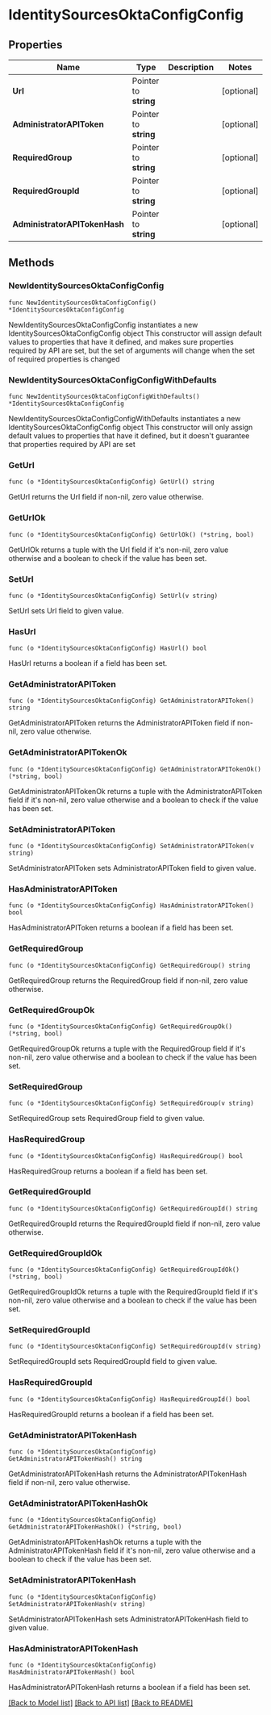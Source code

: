 # IdentitySourcesOktaConfigConfig

## Properties

Name | Type | Description | Notes
------------ | ------------- | ------------- | -------------
**Url** | Pointer to **string** |  | [optional] 
**AdministratorAPIToken** | Pointer to **string** |  | [optional] 
**RequiredGroup** | Pointer to **string** |  | [optional] 
**RequiredGroupId** | Pointer to **string** |  | [optional] 
**AdministratorAPITokenHash** | Pointer to **string** |  | [optional] 

## Methods

### NewIdentitySourcesOktaConfigConfig

`func NewIdentitySourcesOktaConfigConfig() *IdentitySourcesOktaConfigConfig`

NewIdentitySourcesOktaConfigConfig instantiates a new IdentitySourcesOktaConfigConfig object
This constructor will assign default values to properties that have it defined,
and makes sure properties required by API are set, but the set of arguments
will change when the set of required properties is changed

### NewIdentitySourcesOktaConfigConfigWithDefaults

`func NewIdentitySourcesOktaConfigConfigWithDefaults() *IdentitySourcesOktaConfigConfig`

NewIdentitySourcesOktaConfigConfigWithDefaults instantiates a new IdentitySourcesOktaConfigConfig object
This constructor will only assign default values to properties that have it defined,
but it doesn't guarantee that properties required by API are set

### GetUrl

`func (o *IdentitySourcesOktaConfigConfig) GetUrl() string`

GetUrl returns the Url field if non-nil, zero value otherwise.

### GetUrlOk

`func (o *IdentitySourcesOktaConfigConfig) GetUrlOk() (*string, bool)`

GetUrlOk returns a tuple with the Url field if it's non-nil, zero value otherwise
and a boolean to check if the value has been set.

### SetUrl

`func (o *IdentitySourcesOktaConfigConfig) SetUrl(v string)`

SetUrl sets Url field to given value.

### HasUrl

`func (o *IdentitySourcesOktaConfigConfig) HasUrl() bool`

HasUrl returns a boolean if a field has been set.

### GetAdministratorAPIToken

`func (o *IdentitySourcesOktaConfigConfig) GetAdministratorAPIToken() string`

GetAdministratorAPIToken returns the AdministratorAPIToken field if non-nil, zero value otherwise.

### GetAdministratorAPITokenOk

`func (o *IdentitySourcesOktaConfigConfig) GetAdministratorAPITokenOk() (*string, bool)`

GetAdministratorAPITokenOk returns a tuple with the AdministratorAPIToken field if it's non-nil, zero value otherwise
and a boolean to check if the value has been set.

### SetAdministratorAPIToken

`func (o *IdentitySourcesOktaConfigConfig) SetAdministratorAPIToken(v string)`

SetAdministratorAPIToken sets AdministratorAPIToken field to given value.

### HasAdministratorAPIToken

`func (o *IdentitySourcesOktaConfigConfig) HasAdministratorAPIToken() bool`

HasAdministratorAPIToken returns a boolean if a field has been set.

### GetRequiredGroup

`func (o *IdentitySourcesOktaConfigConfig) GetRequiredGroup() string`

GetRequiredGroup returns the RequiredGroup field if non-nil, zero value otherwise.

### GetRequiredGroupOk

`func (o *IdentitySourcesOktaConfigConfig) GetRequiredGroupOk() (*string, bool)`

GetRequiredGroupOk returns a tuple with the RequiredGroup field if it's non-nil, zero value otherwise
and a boolean to check if the value has been set.

### SetRequiredGroup

`func (o *IdentitySourcesOktaConfigConfig) SetRequiredGroup(v string)`

SetRequiredGroup sets RequiredGroup field to given value.

### HasRequiredGroup

`func (o *IdentitySourcesOktaConfigConfig) HasRequiredGroup() bool`

HasRequiredGroup returns a boolean if a field has been set.

### GetRequiredGroupId

`func (o *IdentitySourcesOktaConfigConfig) GetRequiredGroupId() string`

GetRequiredGroupId returns the RequiredGroupId field if non-nil, zero value otherwise.

### GetRequiredGroupIdOk

`func (o *IdentitySourcesOktaConfigConfig) GetRequiredGroupIdOk() (*string, bool)`

GetRequiredGroupIdOk returns a tuple with the RequiredGroupId field if it's non-nil, zero value otherwise
and a boolean to check if the value has been set.

### SetRequiredGroupId

`func (o *IdentitySourcesOktaConfigConfig) SetRequiredGroupId(v string)`

SetRequiredGroupId sets RequiredGroupId field to given value.

### HasRequiredGroupId

`func (o *IdentitySourcesOktaConfigConfig) HasRequiredGroupId() bool`

HasRequiredGroupId returns a boolean if a field has been set.

### GetAdministratorAPITokenHash

`func (o *IdentitySourcesOktaConfigConfig) GetAdministratorAPITokenHash() string`

GetAdministratorAPITokenHash returns the AdministratorAPITokenHash field if non-nil, zero value otherwise.

### GetAdministratorAPITokenHashOk

`func (o *IdentitySourcesOktaConfigConfig) GetAdministratorAPITokenHashOk() (*string, bool)`

GetAdministratorAPITokenHashOk returns a tuple with the AdministratorAPITokenHash field if it's non-nil, zero value otherwise
and a boolean to check if the value has been set.

### SetAdministratorAPITokenHash

`func (o *IdentitySourcesOktaConfigConfig) SetAdministratorAPITokenHash(v string)`

SetAdministratorAPITokenHash sets AdministratorAPITokenHash field to given value.

### HasAdministratorAPITokenHash

`func (o *IdentitySourcesOktaConfigConfig) HasAdministratorAPITokenHash() bool`

HasAdministratorAPITokenHash returns a boolean if a field has been set.


[[Back to Model list]](../README.md#documentation-for-models) [[Back to API list]](../README.md#documentation-for-api-endpoints) [[Back to README]](../README.md)


